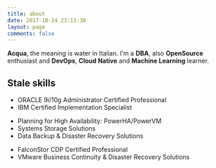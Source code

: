 ```yaml
---
title: about
date: 2017-10-24 23:13:30
layout: page
comments: false
---
```

**Acqua**, the meaning is water in Italian. I'm a **DBA**, also **OpenSource** enthusiast and **DevOps**, **Cloud Native** and **Machine Learning** learner.
## Stale skills
- ORACLE 9i/10g Administrator Certified Professional
- IBM Certified Implementation Specialist
 + Planning for High Availability: PowerHA/PowerVM
 + Systems Storage Solutions
 + Data Backup & Disaster Recovery Solutions	
- FalconStor CDP Certified Professional
- VMware Business Continuity & Disaster Recovery Solutions
